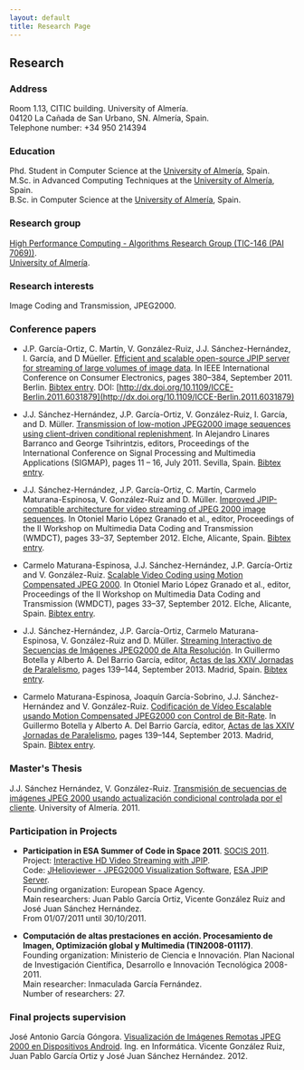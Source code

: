 ```yaml
---
layout: default
title: Research Page
---
```


## Research

### Address
Room 1.13, CITIC building. University of Almería.  
04120 La Cañada de San Urbano, SN. Almería, Spain.  
Telephone number: +34 950 214394

### Education
Phd. Student in Computer Science at the [University of Almería](http://www.ual.es), Spain.  
M.Sc. in Advanced Computing Techniques at the [University of Almería](http://www.ual.es), Spain.  
B.Sc. in Computer Science at the [University of Almería](http://www.ual.es), Spain.  

### Research group
[High Performance Computing - Algorithms Research Group (TIC-146 (PAI 7069))](http://www.hpca.ual.es).  
[University of Almería](http://www.ual.es).

### Research interests
Image Coding and Transmission, JPEG2000.

### Conference papers
 
* J.P. García-Ortiz, C. Martín, V. González-Ruiz, J.J. Sánchez-Hernández, I. García, and D Müeller. [Efficient and scalable open-source JPIP server for streaming of large volumes of image data](http://www.hpca.ual.es/~jjsanchez/publications/icce2011/paper.pdf). In IEEE International Conference on Consumer Electronics, pages 380–384, September 2011. Berlin. [Bibtex entry](http://www.hpca.ual.es/~vruiz/papers/ORTIZ11.bib). DOI: [http://dx.doi.org/10.1109/ICCE-Berlin.2011.6031879](http://dx.doi.org/10.1109/ICCE-Berlin.2011.6031879)

* J.J. Sánchez-Hernández, J.P. García-Ortiz, V. González-Ruiz, I. García, and D. Müller. [Transmission of low-motion JPEG2000 image sequences using client-driven conditional replenishment](http://www.hpca.ual.es/~jjsanchez/publications/sigmap2011/paper.pdf). In Alejandro Linares Barranco and George Tsihrintzis, editors, Proceedings of the International Conference on Signal Processing and Multimedia Applications (SIGMAP), pages 11 – 16, July 2011. Sevilla, Spain. [Bibtex entry](http://www.hpca.ual.es/~vruiz/papers/HERNANDEZ11.bib).

* J.J. Sánchez-Hernández, J.P. García-Ortiz, C. Martín, Carmelo Maturana-Espinosa, V. González-Ruiz and D. Müller. [Improved JPIP-compatible architecture for video streaming of JPEG 2000 image sequences](http://www.hpca.ual.es/~jjsanchez/publications/wmdct2012/paper.pdf). In Otoniel Mario López Granado et al., editor, Proceedings of the II Workshop on Multimedia Data Coding and Transmission (WMDCT), pages 33–37, September 2012. Elche, Alicante, Spain. [Bibtex entry](http://www.hpca.ual.es/~vruiz/papers/HERNANDEZ12.bib).

* Carmelo Maturana-Espinosa, J.J. Sánchez-Hernández, J.P. García-Ortiz and V. González-Ruiz. [Scalable Video Coding using Motion Compensated JPEG 2000](http://www.hpca.ual.es/~jjsanchez/publications/wmdct2012/paper_121.pdf). In Otoniel Mario López Granado et al., editor, Proceedings of the II Workshop on Multimedia Data Coding and Transmission (WMDCT), pages 33–37, September 2012. Elche, Alicante, Spain. [Bibtex entry](http://www.hpca.ual.es/~vruiz/papers/MATURANA12.bib).

* J.J. Sánchez-Hernández, J.P. García-Ortiz, Carmelo Maturana-Espinosa, V. González-Ruiz and D. Müller. [Streaming Interactivo de Secuencias de Imágenes JPEG2000 de Alta Resolución](http://www.hpca.ual.es/~jjsanchez/publications/jpar2013/jpar2013_submission_57.pdf). In Guillermo Botella y Alberto A. Del Barrio García, editor, [Actas de las XXIV Jornadas de Paralelismo](http://www.congresocedi.es/images/site/actas/ActasParalelismo.pdf), pages 139–144, September 2013. Madrid, Spain. [Bibtex entry](http://www.hpca.ual.es/~vruiz/papers/HERNANDEZ13a.bib).

* Carmelo Maturana-Espinosa, Joaquín García-Sobrino, J.J. Sánchez-Hernández and V. González-Ruiz. [Codificación de Vídeo Escalable usando Motion Compensated JPEG2000 con Control de Bit-Rate](http://www.hpca.ual.es/~jjsanchez/publications/jpar2013/jpar2013_submission_65.pdf). In Guillermo Botella y Alberto A. Del Barrio García, editor, [Actas de las XXIV Jornadas de Paralelismo](http://www.congresocedi.es/images/site/actas/ActasParalelismo.pdf), pages 139–144, September 2013. Madrid, Spain. [Bibtex entry](http://www.hpca.ual.es/~vruiz/papers/MATURANA13a.bib).

### Master's Thesis

J.J. Sánchez Hernández, V. González-Ruiz. [Transmisión de secuencias de imágenes JPEG 2000 usando actualización condicional controlada por el cliente](http://www.hpca.ual.es/~jjsanchez/master/memoria.pdf). University of Almería. 2011.

### Participation in Projects

* **Participation in ESA Summer of Code in Space 2011**. [SOCIS 2011](http://sophia.estec.esa.int/socis2011/).  
Project: [Interactive HD Video Streaming with JPIP](http://wiki.helioviewer.org/wiki/SOCIS-2011_Ideas).  
Code: [JHelioviewer - JPEG2000 Visualization Software](https://code.launchpad.net/~josejuan-sanchez/jhelioviewer/soc), [ESA JPIP Server](https://code.launchpad.net/~josejuan-sanchez/esajpip/soc).  
Founding organization: European Space Agency.  
Main researchers: Juan Pablo García Ortiz, Vicente González Ruiz and José Juan Sánchez Hernández.  
From 01/07/2011 until 30/10/2011.

* **Computación de altas prestaciones en acción. Procesamiento de Imagen, Optimización global y Multimedia (TIN2008-01117)**.  
Founding organization: Ministerio de Ciencia e Innovación. Plan Nacional de Investigación Científica, Desarrollo e Innovación Tecnológica 2008-2011.  
Main researcher: Inmaculada García Fernández.  
Number of researchers: 27.  

### Final projects supervision

José Antonio García Góngora. [Visualización de Imágenes Remotas JPEG 2000 en Dispositivos Android](http://www.ace.ual.es/~vruiz/proyectos/ofertados/J2KViewer/html/index.html). Ing. en Informática. Vicente González Ruiz, Juan Pablo García Ortiz y José Juan Sánchez Hernández. 2012.
